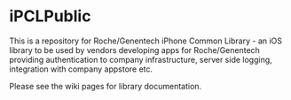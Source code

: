 iPCLPublic
==========

This is a repository for Roche/Genentech iPhone Common Library - an iOS library to be used by vendors developing apps for Roche/Genentech providing authentication to company infrastructure, server side logging, integration with company appstore etc.

Please see the wiki pages for library documentation.
